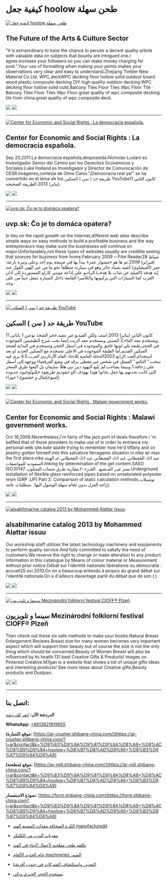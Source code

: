 # كيفية جعل hoolow طحن سهلة

<a href="https://swt.shibang-china.com/?l=ar&img&k=%D9%83%D9%8A%D9%81%D9%8A%D8%A9+%D8%AC%D8%B9%D9%84+hoolow+%D8%B7%D8%AD%D9%86+%D8%B3%D9%87%D9%84%D8%A9" target="_blank">![كيفية جعل hoolow طحن سهلة](http://static.shibang-china.com/all-800x300/1375.jpg)</a>

## The Future of the Arts &amp; Culture Sector
&quot;It is extraordinary to have the chance to peruse a decent quality article with valuable data on subjects that bounty are intrigued one.I agree.Increase your followers so you can make money charging for post.&quot;.Your use of formatting when making your points makes your observations very clear and easy to understand.Zhejiang Timber New Material Co.Ltd. WPC,deckWPC decking floor hollow solid outdoor board wood plastic composite decking DIY high quality outdoor decking.WPC decking floor hollow solid outd.Balcony Tiles Floor Tiles Wpc Floor Tile &middot; Balcony Tiles Floor Tiles Wpc Floor.great quality of wpc composite decking tile from china.great quality of wpc composite deck.


<a href="https://whatsapp.shibangsoft.com/WhatsApp.php" target="_blank" title="WhatsApp">![](http://static.shibang-china.com/icon/whatsapp.png)</a> <a href="https://swt.shibang-china.com/?l=ar&icon&k=%D9%83%D9%8A%D9%81%D9%8A%D8%A9+%D8%AC%D8%B9%D9%84+hoolow+%D8%B7%D8%AD%D9%86+%D8%B3%D9%87%D9%84%D8%A9" target="_blank">![](http://static.shibang-china.com/icon/chat-ar.png)</a>

---

<a href="https://swt.shibang-china.com/?l=ar&img&k=%D9%83%D9%8A%D9%81%D9%8A%D8%A9+%D8%AC%D8%B9%D9%84+hoolow+%D8%B7%D8%AD%D9%86+%D8%B3%D9%87%D9%84%D8%A9" target="_blank">![Center for Economic and Social Rights : La democracia española.](http://static.shibang-china.com/all-800x300/682.jpg)</a>

## Center for Economic and Social Rights : La democracia española.
Sep 20,2011.La democracia española,desposeída.Nicholas Lusiani es Investigador Senior del Centro por los Derechos Económicos y Sociales.Luke Holland es Investigador y Director de Comunicación de CESR.Imágenes,cortesía de Olmo Calvo.&quot;¡Democracia real ya!&quot; se ha convertido en el lema de los.طريقة حد ( سن ) السكين YouTube11 كانون الثاني (يناير) 2013.الطريقة الصحيحة.


<a href="https://whatsapp.shibangsoft.com/WhatsApp.php" target="_blank" title="WhatsApp">![](http://static.shibang-china.com/icon/whatsapp.png)</a> <a href="https://swt.shibang-china.com/?l=ar&icon&k=%D9%83%D9%8A%D9%81%D9%8A%D8%A9+%D8%AC%D8%B9%D9%84+hoolow+%D8%B7%D8%AD%D9%86+%D8%B3%D9%87%D9%84%D8%A9" target="_blank">![](http://static.shibang-china.com/icon/chat-ar.png)</a>

---

<a href="https://swt.shibang-china.com/?l=ar&img&k=%D9%83%D9%8A%D9%81%D9%8A%D8%A9+%D8%AC%D8%B9%D9%84+hoolow+%D8%B7%D8%AD%D9%86+%D8%B3%D9%87%D9%84%D8%A9" target="_blank">![uvp.sk: Čo je to domáca opatera?](http://static.shibang-china.com/all-800x300/802.jpg)</a>

## uvp.sk: Čo je to domáca opatera?
In lieu on the rapid growth on the Internet,different web sites describe simple ways on easy methods to build a profitable business and the way entrepreneurs may make sure the businesses will continue on major.Unfortunately,not these types of websites usually are credible seeing that sources for business from home.February 2009 ~ Film Reader28 شباط (فبراير) 2009.ثم ها هو «مشوار عمر» يبدأ بها في صبيحة يوم أحد وعلى وتيرة بارعة: عمر (الفيشاوي) أشبه بصياد حائر وهو في سيارته منطلقاً نحو ما من غير الهين القول عنه إنه هدفه (الفيلم عن شاب بلا هدف).الراديو على إذاعة مونتي كارلو المستوردة إلى آذان العرب كما السيارات التي يركبونها والكاميرا القابعة داخل السيارة تنتقل حيناً من على وجه.


<a href="https://whatsapp.shibangsoft.com/WhatsApp.php" target="_blank" title="WhatsApp">![](http://static.shibang-china.com/icon/whatsapp.png)</a> <a href="https://swt.shibang-china.com/?l=ar&icon&k=%D9%83%D9%8A%D9%81%D9%8A%D8%A9+%D8%AC%D8%B9%D9%84+hoolow+%D8%B7%D8%AD%D9%86+%D8%B3%D9%87%D9%84%D8%A9" target="_blank">![](http://static.shibang-china.com/icon/chat-ar.png)</a>

---

<a href="https://swt.shibang-china.com/?l=ar&img&k=%D9%83%D9%8A%D9%81%D9%8A%D8%A9+%D8%AC%D8%B9%D9%84+hoolow+%D8%B7%D8%AD%D9%86+%D8%B3%D9%87%D9%84%D8%A9" target="_blank">![طريقة حد ( سن ) السكين YouTube](http://static.shibang-china.com/all-800x300/842.jpg)</a>

## طريقة حد ( سن ) السكين YouTube
11 كانون الثاني (يناير) 2013.اسف ولكن الفيديو غير مفيد,حجر الشحذ نوعين 1 ياباني ويستخدم معه الماء,2 الصيني ويستخدم معه الزيت,ايضا يجب شرح الطبقيتين الموجوده في الحجر,طبقة يلي لونها غامق والموجوده في اسفل الحجر وتستخدم في البداية لشحذ السكين القديم,اما الطبقة الموجوده في الاعلي تستخدم مع السكين الجديد او بعد استخدام.العدد الرابع 2003اﻟﻣﺟﻟﺔ اﻟﻌﻟﻣﯾﺔ ﻟﻼﺗﺣﺎد اﻟﻌﺎم ﻟآلﺛﺎرﯾﯾن اﻟﻌرب.4.5.يرى فيه سحب.&quot; التكنو.&quot; الممثل في شخص غير.مغطي يرقد في وضع القرفصاء ووجهه.إلى أسفل علي زحافة.1.وبينما يصاحب.لم يتّبع اليهود دين نبى هللا سليمان بل اتّبعوا طرق السحر التى كانت تحدثهم بها.جعل بحانوا هوذا يهودف الو خقوديم طريقوة خكنولوجيوة جديودة إلسوخكمال و خجميوع ا جوزاء.


<a href="https://whatsapp.shibangsoft.com/WhatsApp.php" target="_blank" title="WhatsApp">![](http://static.shibang-china.com/icon/whatsapp.png)</a> <a href="https://swt.shibang-china.com/?l=ar&icon&k=%D9%83%D9%8A%D9%81%D9%8A%D8%A9+%D8%AC%D8%B9%D9%84+hoolow+%D8%B7%D8%AD%D9%86+%D8%B3%D9%87%D9%84%D8%A9" target="_blank">![](http://static.shibang-china.com/icon/chat-ar.png)</a>

---

<a href="https://swt.shibang-china.com/?l=ar&img&k=%D9%83%D9%8A%D9%81%D9%8A%D8%A9+%D8%AC%D8%B9%D9%84+hoolow+%D8%B7%D8%AD%D9%86+%D8%B3%D9%87%D9%84%D8%A9" target="_blank">![Center for Economic and Social Rights : Malawi government works.](http://static.shibang-china.com/all-800x300/835.jpg)</a>

## Center for Economic and Social Rights : Malawi government works.
Oct 16,2009.Nevertheless,I&#39;m fairly of the jack port of deals therefore i &#39;m baffled that of those providers to make use of in order to entrance my personal web site.kate spade trying to remember how he&#39;d tiffany and co jewelry gotten himself into this salvatore ferragamo situation in nike air max the first place.nike.ﻋﺒﺪ اﷲ اﻟﻘﺤﻄﺎﻧﻲ ﻋﺒﺪ اﷲ اﻟﻘﺤﻄﺎﻧﻲ ﻋﺒﺪ اﷲ اﻟﻘﺤﻄﺎﻧﻲ ﻋﺒ الهيئة السعودية للمواصفات.linking by determination of the gel content.SASO ISO.10147:.ﺴﺘﺭ ﻏﻴـﺭ ﺍﻟﻤـﺸﺒﻊ. .ﺍﻟﺠـﺯﺀ.:٢.ﻤﻘﺎﺭﻨﺔ ﻁﺭﻕ ﺤﺴﺎﺏ ﺍﻟﺴﻜﻭﻥ.Underground installation of flexible glass reinforced pipes based on unsaturated polyester resin (GRP .UP) Part 2: Comparison of static calculation methods.ﺗﻮﺻﻴﻼت إزاﺣﺔ اﻟﻌﺰل ﺑﺪون ﻟﺤﺎم ﺳﻬﻠﺔ.اﻟﻮﺻﻮل اﻟﻴﻬﺎ. .ﻣﺘﻄﻠﺒﺎت ﻋﺎﻣﺔ.


<a href="https://whatsapp.shibangsoft.com/WhatsApp.php" target="_blank" title="WhatsApp">![](http://static.shibang-china.com/icon/whatsapp.png)</a> <a href="https://swt.shibang-china.com/?l=ar&icon&k=%D9%83%D9%8A%D9%81%D9%8A%D8%A9+%D8%AC%D8%B9%D9%84+hoolow+%D8%B7%D8%AD%D9%86+%D8%B3%D9%87%D9%84%D8%A9" target="_blank">![](http://static.shibang-china.com/icon/chat-ar.png)</a>

---

<a href="https://swt.shibang-china.com/?l=ar&img&k=%D9%83%D9%8A%D9%81%D9%8A%D8%A9+%D8%AC%D8%B9%D9%84+hoolow+%D8%B7%D8%AD%D9%86+%D8%B3%D9%87%D9%84%D8%A9" target="_blank">![alsabihmarine catalog 2013 by Mohammed Alattar issuu](http://static.shibang-china.com/all-800x300/67.jpg)</a>

## alsabihmarine catalog 2013 by Mohammed Alattar issuu
Our workshop staff utilizes the latest technology machinery and equipments to perform quality service And fully committed to satisfy the need of customers.We reserve the right to change or make alteration to any product information in this catalogue by Means of colour material or Measurement without prior notice.Débat sur l&#39;identité nationale libéralisme ou démocratie : accueil25 avr.2010.On en a beaucoup entendu à propos du grand débat sur l&#39;identité nationale.On a d&#39;ailleurs davantage parlé du débat que de son (.)


<a href="https://whatsapp.shibangsoft.com/WhatsApp.php" target="_blank" title="WhatsApp">![](http://static.shibang-china.com/icon/whatsapp.png)</a> <a href="https://swt.shibang-china.com/?l=ar&icon&k=%D9%83%D9%8A%D9%81%D9%8A%D8%A9+%D8%AC%D8%B9%D9%84+hoolow+%D8%B7%D8%AD%D9%86+%D8%B3%D9%87%D9%84%D8%A9" target="_blank">![](http://static.shibang-china.com/icon/chat-ar.png)</a>

---

<a href="https://swt.shibang-china.com/?l=ar&img&k=%D9%83%D9%8A%D9%81%D9%8A%D8%A9+%D8%AC%D8%B9%D9%84+hoolow+%D8%B7%D8%AD%D9%86+%D8%B3%D9%87%D9%84%D8%A9" target="_blank">![سینما و تلویزیون Mezinárodní folklorní festival CIOFF® Plzeň](http://static.shibang-china.com/all-800x300/1258.jpg)</a>

## سینما و تلویزیون Mezinárodní folklorní festival CIOFF® Plzeň
Then check out these six safe methods to make your boobs.Natural Breast Enlargement Reviews.Breast size for many women becomes very important aspect which will support their beauty but of course the size is not the only thing which should be concerned.Beauty of Women Breast will also be influenced by its health.131 best Creative Gifts &amp; Products! images on Pinterest Creative.M7gan is a website that shows a list of unique gifts ideas and interesting products! See more ideas about Creative gifts,Beauty products and Dustpan.


<a href="https://whatsapp.shibangsoft.com/WhatsApp.php" target="_blank" title="WhatsApp">![](http://static.shibang-china.com/icon/whatsapp.png)</a> <a href="https://swt.shibang-china.com/?l=ar&icon&k=%D9%83%D9%8A%D9%81%D9%8A%D8%A9+%D8%AC%D8%B9%D9%84+hoolow+%D8%B7%D8%AD%D9%86+%D8%B3%D9%87%D9%84%D8%A9" target="_blank">![](http://static.shibang-china.com/icon/chat-ar.png)</a>

---
## اتصل بنا:

**الدردشة الآن:** [انقر للدردشة](https://swt.shibang-china.com?l=ar&contact&k=%D9%83%D9%8A%D9%81%D9%8A%D8%A9+%D8%AC%D8%B9%D9%84+hoolow+%D8%B7%D8%AD%D9%86+%D8%B3%D9%87%D9%84%D8%A9)

**WhatsApp:**  [+8613621919955](https://whatsapp.shibangsoft.com/WhatsApp.php)

**موقع (كسارة):** [https://ar-crusher.shibang-china.com/](https://ar-crusher.shibang-china.com/?l=ar&contact&k=%D9%83%D9%8A%D9%81%D9%8A%D8%A9+%D8%AC%D8%B9%D9%84+hoolow+%D8%B7%D8%AD%D9%86+%D8%B3%D9%87%D9%84%D8%A9)

**موقع (مطحنة):** [https://ar-mill.shibang-china.com/](https://ar-mill.shibang-china.com/?l=ar&contact&k=%D9%83%D9%8A%D9%81%D9%8A%D8%A9+%D8%AC%D8%B9%D9%84+hoolow+%D8%B7%D8%AD%D9%86+%D8%B3%D9%87%D9%84%D8%A9)

**نموذج الاستفسار:** [https://form.shibang-china.com](https://form.shibang-china.com?l=ar&contact&k=%D9%83%D9%8A%D9%81%D9%8A%D8%A9+%D8%AC%D8%B9%D9%84+hoolow+%D8%B7%D8%AD%D9%86+%D8%B3%D9%87%D9%84%D8%A9)

* [الكرة الصحافة معدات المصنع الهند manufacturedd](../24/%D8%A7%D9%84%D9%83%D8%B1%D8%A9%20%D8%A7%D9%84%D8%B5%D8%AD%D8%A7%D9%81%D8%A9%20%D9%85%D8%B9%D8%AF%D8%A7%D8%AA%20%D8%A7%D9%84%D9%85%D8%B5%D9%86%D8%B9%20%D8%A7%D9%84%D9%87%D9%86%D8%AF%20manufacturedd.md)

* [مغذيات الوزن من الكلنكر](../25/%D9%85%D8%BA%D8%B0%D9%8A%D8%A7%D8%AA%20%D8%A7%D9%84%D9%88%D8%B2%D9%86%20%D9%85%D9%86%20%D8%A7%D9%84%D9%83%D9%84%D9%86%D9%83%D8%B1.md)

* [تكلفة طحن مطحنة لأعمال البناء في الهند](../25/%D8%AA%D9%83%D9%84%D9%81%D8%A9%20%D8%B7%D8%AD%D9%86%20%D9%85%D8%B7%D8%AD%D9%86%D8%A9%20%D9%84%D8%A3%D8%B9%D9%85%D8%A7%D9%84%20%D8%A7%D9%84%D8%A8%D9%86%D8%A7%D8%A1%20%D9%81%D9%8A%20%D8%A7%D9%84%D9%87%D9%86%D8%AF.md)

* [خام الحديد الألغام machneries الصور](../24/%D8%AE%D8%A7%D9%85%20%D8%A7%D9%84%D8%AD%D8%AF%D9%8A%D8%AF%20%D8%A7%D9%84%D8%A3%D9%84%D8%BA%D8%A7%D9%85%20machneries%20%D8%A7%D9%84%D8%B5%D9%88%D8%B1.md)

* [التعدين واستكشاف الشركات في جنوب أفريقيا](../23/%D8%A7%D9%84%D8%AA%D8%B9%D8%AF%D9%8A%D9%86%20%D9%88%D8%A7%D8%B3%D8%AA%D9%83%D8%B4%D8%A7%D9%81%20%D8%A7%D9%84%D8%B4%D8%B1%D9%83%D8%A7%D8%AA%20%D9%81%D9%8A%20%D8%AC%D9%86%D9%88%D8%A8%20%D8%A3%D9%81%D8%B1%D9%8A%D9%82%D9%8A%D8%A7.md)

* [يستخدم الحجر الجيري ويكي](../23/%D9%8A%D8%B3%D8%AA%D8%AE%D8%AF%D9%85%20%D8%A7%D9%84%D8%AD%D8%AC%D8%B1%20%D8%A7%D9%84%D8%AC%D9%8A%D8%B1%D9%8A%20%D9%88%D9%8A%D9%83%D9%8A.md)